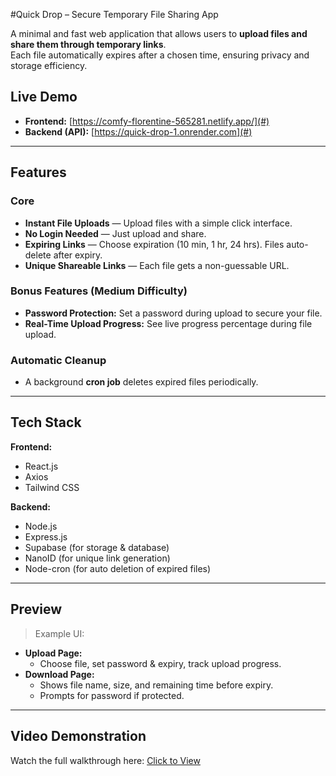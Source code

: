 #Quick Drop – Secure Temporary File Sharing App

A minimal and fast web application that allows users to **upload files and share them through temporary links**.  
Each file automatically expires after a chosen time, ensuring privacy and storage efficiency.  

## Live Demo

- **Frontend:** [https://comfy-florentine-565281.netlify.app/](#)  
- **Backend (API):** [https://quick-drop-1.onrender.com](#)

---

##  Features

### Core
- **Instant File Uploads** — Upload files with a simple click interface.  
- **No Login Needed** — Just upload and share.  
- **Expiring Links** — Choose expiration (10 min, 1 hr, 24 hrs). Files auto-delete after expiry.  
- **Unique Shareable Links** — Each file gets a non-guessable URL.

###  Bonus Features (Medium Difficulty)
- **Password Protection:** Set a password during upload to secure your file.  
- **Real-Time Upload Progress:** See live progress percentage during file upload.  

###  Automatic Cleanup
- A background **cron job** deletes expired files periodically.  

---
## Tech Stack

**Frontend:**  
- React.js  
- Axios  
- Tailwind CSS  

**Backend:**  
- Node.js  
- Express.js  
- Supabase (for storage & database)  
- NanoID (for unique link generation)  
- Node-cron (for auto deletion of expired files)  

---

## Preview

> Example UI:

- **Upload Page:**  
  - Choose file, set password & expiry, track upload progress.  
- **Download Page:**  
  - Shows file name, size, and remaining time before expiry.  
  - Prompts for password if protected.

---

## Video Demonstration

 Watch the full walkthrough here: [Click to View](https://drive.google.com/file/d/1vdUAXOn5xtQeoJIc9Nqd5oxg1zP_ykaP/view?usp=drivesdk)


